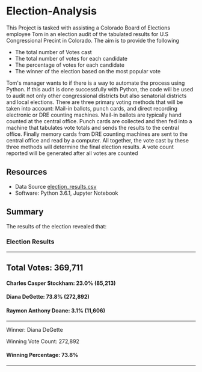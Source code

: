 # Election-Analysis
This Project is tasked with assisting a Colorado Board of Elections employee Tom in an election audit of the tabulated results for U.S Congressional Precint in Colorado. The aim is to provide the following
- The total number of Votes cast
- The total number of votes for each candidate
- The percentage of votes for each candidate
- The winner of the election based on the most popular vote

Tom's manager wants to if there is a way to automate the process using Python. If this audit is done successfully with Python, the code will be used to audit not only other congressional districts but also senatorial districts and local elections. 
There are three primary voting methods that will be taken into account: Mail-in ballots, punch cards, and direct recording electronic or DRE counting machines. Mail-in ballots are typically hand counted at the central office. Punch cards are collected and then fed into a machine that tabulates vote totals and sends the results to the central office. Finally memory cards from DRE
counting machines are sent to the central office and read by a computer. All together, the vote cast by these three methods will determine the final election results. A vote count reported will be generated after all votes are counted

## Resources
- Data Source [election_results.csv](https://github.com/Wiclif/Election-Analysis/blob/main/election_results.csv)
- Software: Python 3.6.1, Jupyter Notebook

## Summary

The results of the election revealed that:

### Election Results
-------------------------
Total Votes: 369,711
-------------------------
#### Charles Casper Stockham: 23.0% (85,213)

#### Diana DeGette: 73.8% (272,892)

#### Raymon Anthony Doane: 3.1% (11,606)

-------------------------------
Winner: Diana DeGette

Winning Vote Count: 272,892

#### Winning Percentage: 73.8%
-------------------------------
